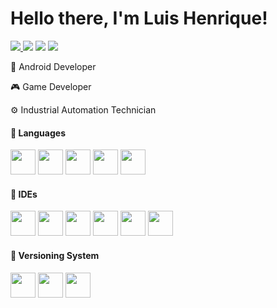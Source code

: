 # Hello there, I'm Luis Henrique!

<p align="left">
  <a href="malto:louix.sm@gmail.com" alt="malto:louix.sm@gmail.com">
  <img src="https://img.shields.io/badge/-Gmail-FF0000?style=flat-square&labelColor=FF0000&logo=gmail&logoColor=white&link=malto:louix.sm@gmail.com" />
  </a>

  <a href="https://www.linkedin.com/in/luishenr-m/" alt="https://www.linkedin.com/in/luishenr-m/">
  <img src="https://img.shields.io/badge/-Linkedin-0e76a8?style=flat-square&logo=Linkedin&logoColor=white&link=https://www.linkedin.com/in/luishenr-m/" /></a>
  
  <a href="https://twitter.com/louishenriqk" alt="https://twitter.com/louishenriqk">
  <img src="https://img.shields.io/badge/Twitter-1DA1F2?style=flat-square&labelColor=1DA1F2&logo=twitter&logoColor=white&link=https://twitter.com/louishenriqk"/></a>
  
  <a href="https://twitter.com/louishenriqk" alt="https://luis-henrique.dev">
  <img src="https://img.shields.io/badge/Site-1DA1F2?style=flat-square&labelColor=1DA1F2&logo=website&logoColor=white&link=https://twitter.com/louishenriqk"/></a>
</p> 

<p align="left">
  💼 Android Developer
</p>

<p align="left">
  🎮 Game Developer
</p> 

<p align="left">
  ⚙ Industrial Automation Technician
</p>

#### 🚀 Languages
<div>
<img height="40" src="https://img.shields.io/badge/Kotlin-0095D5?&style=for-the-badge&logo=kotlin&logoColor=white">
<img height="40" src="https://img.shields.io/badge/C%23-239120?style=for-the-badge&logo=c-sharp&logoColor=white">
<img height="40" src="https://img.shields.io/badge/JavaScript-323330?style=for-the-badge&logo=javascript&logoColor=F7DF1E">
<img height="40" src="https://img.shields.io/badge/HTML5-E34F26?style=for-the-badge&logo=html5&logoColor=white">
<img height="40" src="https://img.shields.io/badge/CSS3-1572B6?style=for-the-badge&logo=css3&logoColor=white">
</div>

#### 🚀 IDEs
<div>
<img height="40" src="https://img.shields.io/badge/Android_Studio-3DDC84?style=for-the-badge&logo=android-studio&logoColor=white">
<img height="40" src="https://img.shields.io/badge/Unity-100000?style=for-the-badge&logo=unity&logoColor=white">
<img height="40" src="https://img.shields.io/badge/VSCode-0078D4?style=for-the-badge&logo=visual%20studio%20code&logoColor=white">
<img height="40" src="https://img.shields.io/badge/IntelliJ_IDEA-000000.svg?style=for-the-badge&logo=intellij-idea&logoColor=white">
<img height="40" src="https://img.shields.io/badge/Rider-000000?style=for-the-badge&logo=Rider&logoColor=white">
<img height="40" src="https://img.shields.io/badge/Visual_Studio-5C2D91?style=for-the-badge&logo=visual%20studio&logoColor=white">
</div>

#### 🚀 Versioning System
<div>
<img height="40" src="https://img.shields.io/badge/GitHub-100000?style=for-the-badge&logo=github&logoColor=white">
<img height="40" src="https://img.shields.io/badge/GIT-E44C30?style=for-the-badge&logo=git&logoColor=white"/>
<img height="40" src="https://img.shields.io/badge/Bitbucket-0747a6?style=for-the-badge&logo=bitbucket&logoColor=white">
</div>
